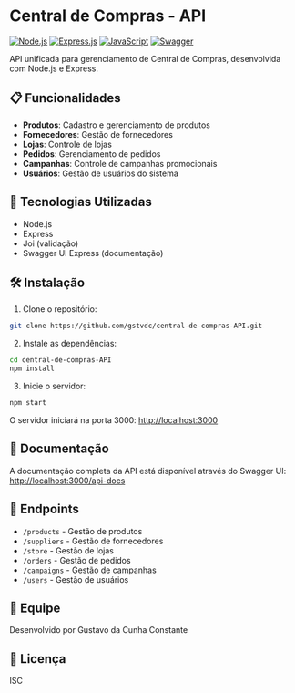 # Central de Compras - API

[![Node.js](https://img.shields.io/badge/Node.js-43853D?style=for-the-badge&logo=node.js&logoColor=white)](https://nodejs.org/)
[![Express.js](https://img.shields.io/badge/Express.js-404D59?style=for-the-badge&logo=express&logoColor=white)](https://expressjs.com/)
[![JavaScript](https://img.shields.io/badge/JavaScript-F7DF1E?style=for-the-badge&logo=javascript&logoColor=black)](https://developer.mozilla.org/en-US/docs/Web/JavaScript)
[![Swagger](https://img.shields.io/badge/Swagger-85EA2D?style=for-the-badge&logo=swagger&logoColor=black)](https://swagger.io/)

API unificada para gerenciamento de Central de Compras, desenvolvida com Node.js e Express.

## 📋 Funcionalidades

- **Produtos**: Cadastro e gerenciamento de produtos
- **Fornecedores**: Gestão de fornecedores
- **Lojas**: Controle de lojas
- **Pedidos**: Gerenciamento de pedidos
- **Campanhas**: Controle de campanhas promocionais
- **Usuários**: Gestão de usuários do sistema

## 🚀 Tecnologias Utilizadas

- Node.js
- Express
- Joi (validação)
- Swagger UI Express (documentação)

## 🛠️ Instalação

1. Clone o repositório:
```bash
git clone https://github.com/gstvdc/central-de-compras-API.git
```

2. Instale as dependências:
```bash
cd central-de-compras-API
npm install
```

3. Inicie o servidor:
```bash
npm start
```

O servidor iniciará na porta 3000: [http://localhost:3000](http://localhost:3000)

## 📖 Documentação

A documentação completa da API está disponível através do Swagger UI:
[http://localhost:3000/api-docs](http://localhost:3000/api-docs)

## 🔄 Endpoints

- `/products` - Gestão de produtos
- `/suppliers` - Gestão de fornecedores
- `/store` - Gestão de lojas
- `/orders` - Gestão de pedidos
- `/campaigns` - Gestão de campanhas
- `/users` - Gestão de usuários

## 👥 Equipe

Desenvolvido por Gustavo da Cunha Constante

## 📄 Licença

ISC